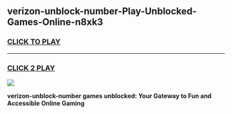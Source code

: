 
## verizon-unblock-number-Play-Unblocked-Games-Online-n8xk3
<h3>
<a href="https://premium76.site?title=verizon-unblock-number&ref=25A">CLICK TO PLAY</a></h3>
<hr>

<h3>
<a href="https://premium76.site?title=verizon-unblock-number&ref=25A">CLICK 2 PLAY</a>
  
</h3>

<a href="https://premium76.site?title=verizon-unblock-number&ref=25A"><img src="https://clearcache.store/games.png"></a>


**verizon-unblock-number games unblocked: Your Gateway to Fun and Accessible Online Gaming**
